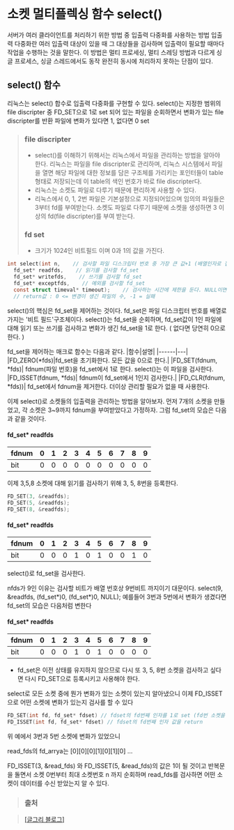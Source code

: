 # 소켓 멀티플렉싱 함수 select()

서버가 여러 클라이언트를 처리하기 위한 방법 중 입출력 다중화를 사용하는 방법
입출력 다중화란 여러 입출력 대상이 있을 때 그 대상들을 검사하며 입출력이 필요할 때마다 작업을 수행하는 것을 말한다. 이 방법은 멀티 프로세싱, 멀티 스레딩 방법과 다르게 싱글 프로세스, 싱글 스레드에서도 동작
완전히 동시에 처리하지 못하는 단점이 있다.

## select() 함수
리눅스는 select() 합수로 입출력 다중화를 구현할 수 있다. select()는 지정한 범위의 file discripter 중 FD_SET으로 1로 set 되어 있는 파일을 순회하면서 변화가 있는 file discripter를 반환
파일에 변화가 있다면 1, 없다면 0 set
 >### file discripter
 >- select()를 이해하기 위해서는 리눅스에서 파일을 관리하는 방법을 알아야 한다. 리눅스는 파일을 file discripter로 관리하며, 리눅스 시스템에서 파일을 열면 해당 파일에 대한 정보를 담은 구조체를 가리키는 포인터들이 table 형태로 저장되는데 이 table의 색인 번호가 바로 file discripter다.
 >- 리눅스는 소켓도 파일로 다루기 때문에 편리하게 사용할 수 있다.
 >- 리눅스에서 0, 1, 2번 파일은 기본설정으로 지정되어있으며 임의의 파일들은 3부터 fd를 부여받는다. 소켓도 파일로 다루기 때문에 소켓을 생성하면 3 이상의 fd(file discripter)를 부여 받는다.
>
>### fd set
>- 크기가 1024인 비트필드 이며 0과 1의 값을 가진다.


```c
int select(int n,    // 검사할 파일 디스크립터 번호 중 가장 큰 값+1 (배열인자로 접근하기 때문에)
  fd_set* readfds,    // 읽기를 검사할 fd_set
  fd_set* writefds,    // 쓰기를 검사할 fd_set
  fd_set* exceptfds,    // 예외를 검사할 fd_set
  const struct timeval* timeout);    // 검사하는 시간에 제한을 둔다. NULL이면 무한정 대기한다.
  // return값 : 0 <= 변경이 생긴 파일의 수, -1 = 실패

```
select()의 핵심은 fd_set을 제어하는 것이다. fd_set은 파일 디스크립터 번호를 배열로 가지는 '비트 필드'구조체이다. select()는 fd_set을 순회하며, fd_set값이 1인 파일에 대해 읽기 또는 쓰기를 검사하고 변화가 생긴 fd_set을 1로 한다. ( 없다면 당연히 0으로 한다. )

fd_set을 제어하는 매크로 함수는 다음과 같다.
|함수|설명|
|------|---|
|FD_ZERO(*fds)|fd_set을 초기화한다. 모든 값을 0으로 한다.|
|FD_SET(fdnum, *fds)| fdnum(파일 번호)을 fd_set에서 1로 한다. select()는 이 파일을 검사한다.
|FD_ISSET(fdnum, *fds)| fdnum이 fd_set에서 1인지 검사한다.|
|FD_CLR(fdnum, *fds))| fd_set에서 fdnum을 제거한다. 더이상 관리할 필요가 없을 때 사용한다.


이제 select()로 소켓들의 입출력을 관리하는 방법을 알아보자.
먼저 7개의 소켓을 만들었고, 각 소켓은 3~9까지 fdnum을 부여받았다고 가정하자. 그럼 fd_set의 모습은 다음과 같을 것이다.

#### fd_set* readfds
| fdnum | 0 | 1 | 2 | 3 | 4 | 5 | 6 | 7 | 8 | 9 |
|-------|---|---|---|---|---|---|---|---|---|---|
| bit   | 0 | 0 | 0 | 0 | 0 | 0 | 0 | 0 | 0 | 0 |

이제 3,5,8 소켓에 대해 읽기를 검사하기 위해 3, 5, 8번을 등록한다.


```c
FD_SET(3, &readfds);
FD_SET(5, &readfds);
FD_SET(8, &readfds);
```
#### fd_set* readfds
| fdnum | 0 | 1 | 2 | 3 | 4 | 5 | 6 | 7 | 8 | 9 |
|-------|---|---|---|---|---|---|---|---|---|---|
| bit   | 0 | 0 | 0 | 1 | 0 | 1 | 0 | 0 | 1 | 0 |

select()로 fd_set을 검사한다.

nfds가 9인 이유는 검사할 비트가 배열 번호상 9번비트 까지이기 대문이다. 
select(9, &readfds, (fd_set*)0, (fd_set*)0, NULL);
예를들어 3번과 5번에서 변화가 생겼다면 fd_set의 모습은 다음처럼 변한다

#### fd_set* readfds
| fdnum | 0 | 1 | 2 | 3 | 4 | 5 | 6 | 7 | 8 | 9 |
|-------|---|---|---|---|---|---|---|---|---|---|
| bit   | 0 | 0 | 0 | 1 | 0 | 1 | 0 | 0 | 0 | 0 |
- fd_set은 이전 상태를 유지하지 않으므로 다시 또 3, 5, 8번 소켓을 검사하고 싶다면 다시 FD_SET으로 등록시키고 사용해야 한다. 

select로 모든 소켓 중에 뭔가 변화가 있는 소켓이 있는지 알아냈으니 이제 FD_ISSET으로 어떤 소켓에 변화가 있는지 검사를 할 수 있다


```c
FD_SET(int fd, fd_set* fdset) // fdset의 fd번째 인자를 1로 set (fd번 소켓을 1로 올린다는 소리)
FD_ISSET(int fd, fd_set* fdset) // fdset의 fd번째 인자 값을 return
```



위 예에서 3번과 5번 소켓에 변화가 있었으니

read_fds의 fd_arrya는 [0][0][0][1][0][1][0] ...



FD_ISSET(3, &read_fds) 와 FD_ISSET(5, &read_fds)의 값은 1이 될 것이고
반복문을 돌면서 소켓 0번부터 최대 소켓번호 n 까지 순회하며 read_fds를 검사하면 어떤 소켓이 데이터를 수신 받았는지 알 수 있다.




>### 출처

>[[글그리 블로그]](https://eastroot1590.tistory.com/entry/소켓-멀티플렉싱-함수-select)
